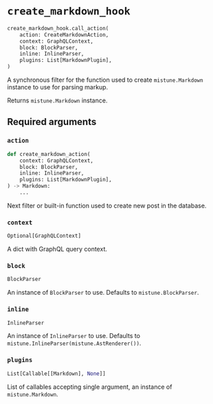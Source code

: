 # `create_markdown_hook`

```python
create_markdown_hook.call_action(
    action: CreateMarkdownAction,
    context: GraphQLContext,
    block: BlockParser,
    inline: InlineParser,
    plugins: List[MarkdownPlugin],
)
```

A synchronous filter for the function used to create `mistune.Markdown` instance to use for parsing markup.

Returns `mistune.Markdown` instance.


## Required arguments

### `action`

```python
def create_markdown_action(
    context: GraphQLContext,
    block: BlockParser,
    inline: InlineParser,
    plugins: List[MarkdownPlugin],
) -> Markdown:
    ...
```

Next filter or built-in function used to create new post in the database.


### `context`

```python
Optional[GraphQLContext]
```

A dict with GraphQL query context.


### `block`

```python
BlockParser
```

An instance of `BlockParser` to use. Defaults to `mistune.BlockParser`.

### `inline`

```python
InlineParser
```

An instance of `InlineParser` to use. Defaults to `mistune.InlineParser(mistune.AstRenderer())`.


### `plugins`

```python
List[Callable[[Markdown], None]]
```

List of callables accepting single argument, an instance of `mistune.Markdown`.